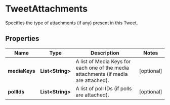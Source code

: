 

# TweetAttachments

Specifies the type of attachments (if any) present in this Tweet.

## Properties

| Name | Type | Description | Notes |
|------------ | ------------- | ------------- | -------------|
|**mediaKeys** | **List&lt;String&gt;** | A list of Media Keys for each one of the media attachments (if media are attached). |  [optional] |
|**pollIds** | **List&lt;String&gt;** | A list of poll IDs (if polls are attached). |  [optional] |




